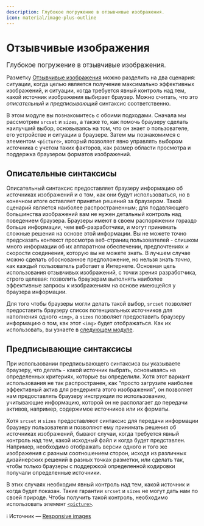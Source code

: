 ```yaml
---
description: Глубокое погружение в отзывчивые изображения.
icon: material/image-plus-outline
---
```


# Отзывчивые изображения

<big>Глубокое погружение в отзывчивые изображения.</big>

Разметку [Отзывчивые изображения](../design/responsive-images.md) можно разделить на два сценария: ситуации, когда целью является получение максимально эффективных изображений, и ситуации, когда требуется явный контроль над тем, какой источник изображения выбирает браузер. Можно считать, что это _описательный_ и _предписывающий_ синтаксис соответственно.

В этом модуле вы познакомитесь с обоими подходами. Сначала мы рассмотрим `srcset` и `sizes`, а также то, как помочь браузеру сделать наилучший выбор, основываясь на том, что он знает о пользователе, его устройстве и ситуации в браузере. Затем мы познакомимся с элементом `<picture>`, который позволяет явно управлять выбором источника с учетом таких факторов, как размер области просмотра и поддержка браузером форматов изображений.

## Описательные синтаксисы

Описательный синтаксис предоставляет браузеру информацию об источниках изображений и о том, как они будут использоваться, но в конечном итоге оставляет принятие решений за браузером. Такой сценарий является наиболее распространенным; для подавляющего большинства изображений вам не нужен детальный контроль над поведением браузера. Браузеры имеют в своем распоряжении гораздо больше информации, чем веб-разработчики, и могут принимать сложные решения на основе этой информации. Вы не можете точно предсказать контекст просмотра веб-страниц пользователей - слишком много информации об их аппаратном обеспечении, предпочтениях и скорости соединения, которую вы не можете знать. В лучшем случае можно сделать обоснованное предположение, но нельзя знать _точно_, как каждый пользователь работает в Интернете. Основная цель использования отзывчивых изображений, с точки зрения разработчика, строго целевая: позволить браузерам выполнять наиболее эффективные запросы к изображениям на основе имеющейся у браузера информации.

Для того чтобы браузеры могли делать такой выбор, `srcset` позволяет предоставить браузеру список потенциальных источников для наполнения одного `<img>`, а `sizes` позволяет предоставить браузеру информацию о том, как этот `<img>` будет отображаться. Как их использовать, вы узнаете в [следующем модуле](descriptive.md).

## Предписывающие синтаксисы

При использовании предписывающего синтаксиса вы указываете браузеру, что делать - какой источник выбрать, основываясь на определенных критериях, которые вы определили. Хотя этот вариант использования не так распространен, как "просто загрузите наиболее эффективный актив для рендеринга этого изображения", он позволяет нам предоставлять браузеру инструкции по использованию, учитывающие информацию, которой он не располагает до передачи активов, например, содержимое источников или их форматы.

Хотя `srcset` и `sizes` предоставляют синтаксис для передачи информации браузеру пользователя и позволяют ему принимать решения об источниках изображений, бывают случаи, когда требуется явный контроль над тем, какой исходный файл и когда будет представлен. Например, необходимо отображать версии одного и того же изображения с разным соотношением сторон, исходя из различных дизайнерских решений в разных точках разметки, или сделать так, чтобы только браузеры с поддержкой определенной кодировки получали определенные источники.

В этих случаях необходим явный контроль над тем, какой источник и когда будет показан. Такие гарантии `srcset` и `sizes` не могут дать нам по своей природе. Чтобы получить такой контроль, необходимо использовать элемент [`<picture>`](prescriptive.md).

:information_source: Источник &mdash; [Responsive images](https://web.dev/learn/images/responsive-images/)
